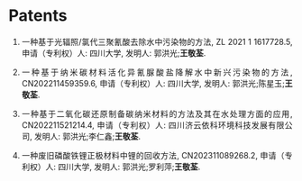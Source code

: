 ﻿# Patents
<ol>

<li><p style="text-align:justify; text-justify:inter-ideograph;">一种基于光辐照/氯代三聚氰酸去除水中污染物的方法, ZL 2021 1 1617728.5, 申请（专利权）人: 四川大学, 发明人: 郭洪光;<b>王敬荃</b>.</p></li> 

<li><p style="text-align:justify; text-justify:inter-ideograph;">一种基于纳米碳材料活化异氰脲酸盐降解水中新兴污染物的方法, CN202211459359.6, 申请（专利权）人: 四川大学, 发明人: 郭洪光;陈星玉;<b>王敬荃</b>.</p></li> 

<li><p style="text-align:justify; text-justify:inter-ideograph;">一种基于二氧化碳还原制备碳纳米材料的方法及其在水处理方面的应用, CN202211521214.4, 申请（专利权）人: 四川济云依科环境科技发展有限公司, 发明人: 郭洪光;李仁鑫;<b>王敬荃</b>.</p></li> 

<li><p style="text-align:justify; text-justify:inter-ideograph;">一种废旧磷酸铁锂正极材料中锂的回收方法, CN202311089268.2, 申请（专利权）人: 四川大学, 发明人: 郭洪光;罗利萍;<b>王敬荃</b>.</p></li> 


</ol>
